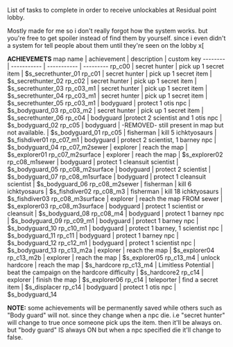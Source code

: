 List of tasks to complete in order to receive unlockables at Residual point lobby.

Mostly made for me so i don't really forgot how the system works. but you're free to get spoiler instead of find them by yourself. since i even didn't a system for tell people about them until they're seen on the lobby x[

**ACHIEVEMETS**
map name | achievement | description | custom key
-------- | ----------- | ----------- | ---------
rp_c00 | secret hunter | pick up 1 secret item | $s_secrethunter_01
rp_c01 | secret hunter | pick up 1 secret item | $s_secrethunter_02
rp_c02 | secret hunter | pick up 1 secret item | $s_secrethunter_03
rp_c03_m1 | secret hunter | pick up 1 secret item | $s_secrethunter_04
rp_c03_m1 | secret hunter | pick up 1 secret item | $s_secrethunter_05
rp_c03_m1 | bodyguard | protect 1 otis npc | $s_bodyguard_03
rp_c03_m2 | secret hunter | pick up 1 secret item | $s_secrethunter_06
rp_c04 | bodyguard |protect 2 scientist and 1 otis npc | $s_bodyguard_02
rp_c05 | bodyguard | -REMOVED- still present in map but not available. | $s_bodyguard_01
rp_c05 | fisherman | kill 5 ichktyosaurs | $s_fishdiver01
rp_c07_m1 | bodyguard | protect 2 scientist, 1 barney npc | $s_bodyguard_04
rp_c07_m2sewer | explorer | reach the map | $s_explorer01
rp_c07_m2surface | explorer | reach the map | $s_explorer02
rp_c08_m1sewer | bodyguard | protect 1 cleansuit scientist | $s_bodyguard_05
rp_c08_m2surface | bodyguard | protect 2 scientist | $s_bodyguard_07
rp_c08_m1surface | bodyguard | protect 1 cleansuit scientist | $s_bodyguard_06
rp_c08_m2sewer | fisherman | kill 6 ichktyosaurs | $s_fishdiver02
rp_c08_m3 | fisherman | kill 18 ichktyosaurs | $s_fishdiver03
rp_c08_m3surface | explorer | reach the map FROM sewer | $s_explorer03
rp_c08_m3surface | bodyguard | protect 1 scientist or cleansuit | $s_bodyguard_08
rp_c08_m4 | bodyguard | protect 1 barney npc | $s_bodyguard_09
rp_c09_m1 | bodyguard | protect 1 barney npc | $s_bodyguard_10
rp_c10_m1 | bodyguard | protect 1 barney, 1 scientist npc | $s_bodyguard_11
rp_c11 | bodyguard | protect 1 barney npc | $s_bodyguard_12
rp_c12_m1 | bodyguard | protect 1 scientist npc | $s_bodyguard_13
rp_c13_m2a | explorer | reach the map | $s_explorer04
rp_c13_m2b | explorer | reach the map | $s_explorer05
rp_c13_m4 | unlock hardcore | reach the map | $s_hardcore
rp_c13_m4 | Limitless Potential | beat the campaign on the hardcore difficulty | $s_hardcore2
rp_c14 | explorer | finish the map | $s_explorer06
rp_c14 | teleporter | find a secret item | $s_displacer
rp_c14 | bodyguard | protect 1 otis npc | $s_bodyguard_14

**NOTE:** some achievements will be permanently saved while others such as "Body guard" will not. since they change when a npc die. i.e "secret hunter" will change to true once someone pick ups the item. then it'll be always on. but "body guard" IS always ON but when a npc specified die it'll change to false.
